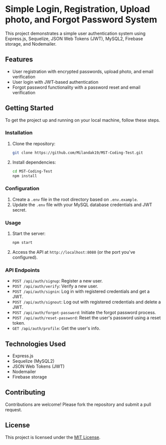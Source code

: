 # Simple Login, Registration, Upload photo, and Forgot Password System

This project demonstrates a simple user authentication system using Express.js, Sequelize, JSON Web Tokens (JWT), MySQL2, Firebase storage, and Nodemailer.

## Features

- User registration with encrypted passwords, upload photo, and email verification
- User login with JWT-based authentication
- Forgot password functionality with a password reset and email verification

## Getting Started

To get the project up and running on your local machine, follow these steps.

### Installation

1. Clone the repository:

   ```bash
   git clone https://github.com/Milandak19/MST-Coding-Test.git
   ```

2. Install dependencies:

   ```bash
   cd MST-Coding-Test
   npm install
   ```

### Configuration

1. Create a `.env` file in the root directory based on `.env.example`.
2. Update the `.env` file with your MySQL database credentials and JWT secret.

### Usage

1. Start the server:

   ```bash
   npm start
   ```

2. Access the API at `http://localhost:8080` (or the port you've configured).

### API Endpoints

- `POST /api/auth/signup`: Register a new user.
- `POST /api/auth/verify`: Verify a new user.
- `POST /api/auth/signin`: Log in with registered credentials and get a JWT.
- `POST /api/auth/signout`: Log out with registered credentials and delete a JWT.
- `POST /api/auth/forgot-password`: Initiate the forgot password process.
- `POST /api/auth/reset-password`: Reset the user's password using a reset token.
- `GET /api/auth/profile`: Get the user's info.

## Technologies Used

- Express.js
- Sequelize (MySQL2)
- JSON Web Tokens (JWT)
- Nodemailer
- Firebase storage

## Contributing

Contributions are welcome! Please fork the repository and submit a pull request.

## License

This project is licensed under the [MIT License](LICENSE).
